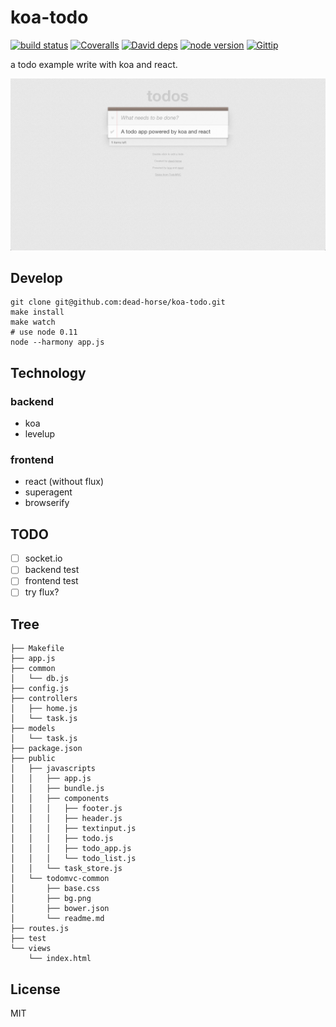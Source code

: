 koa-todo
========

[![build status][travis-image]][travis-url]
[![Coveralls][coveralls-image]][coveralls-url]
[![David deps][david-image]][david-url]
[![node version][node-image]][node-url]
[![Gittip][gittip-image]][gittip-url]

[travis-image]: https://img.shields.io/travis/koajs/todo.svg?style=flat-square
[travis-url]: https://travis-ci.org/koajs/todo
[coveralls-image]: https://img.shields.io/coveralls/koajs/todo.svg?style=flat-sqaure
[coveralls-url]: https://coveralls.io/r/koajs/todo?branch=master
[david-image]: https://img.shields.io/david/koajs/todo.svg?style=flat-square
[david-url]: https://david-dm.org/koajs/todo
[node-image]: https://img.shields.io/badge/node.js-%3E=_0.11-red.svg?style=flat-square
[node-url]: http://nodejs.org/download/
[gittip-image]: https://img.shields.io/gittip/dead-horse.svg?style=flat-square
[gittip-url]: https://www.gittip.com/dead-horse/

a todo example write with koa and react.

![](snapshot.png)

## Develop

```
git clone git@github.com:dead-horse/koa-todo.git
make install
make watch
# use node 0.11
node --harmony app.js
```

## Technology

### backend

- koa
- levelup

### frontend

- react (without flux)
- superagent
- browserify

## TODO

- [ ] socket.io
- [ ] backend test
- [ ] frontend test
- [ ] try flux?

## Tree

```
├── Makefile
├── app.js
├── common
│   └── db.js
├── config.js
├── controllers
│   ├── home.js
│   └── task.js
├── models
│   └── task.js
├── package.json
├── public
│   ├── javascripts
│   │   ├── app.js
│   │   ├── bundle.js
│   │   ├── components
│   │   │   ├── footer.js
│   │   │   ├── header.js
│   │   │   ├── textinput.js
│   │   │   ├── todo.js
│   │   │   ├── todo_app.js
│   │   │   └── todo_list.js
│   │   └── task_store.js
│   └── todomvc-common
│       ├── base.css
│       ├── bg.png
│       ├── bower.json
│       └── readme.md
├── routes.js
├── test
└── views
    └── index.html
```

## License

MIT
